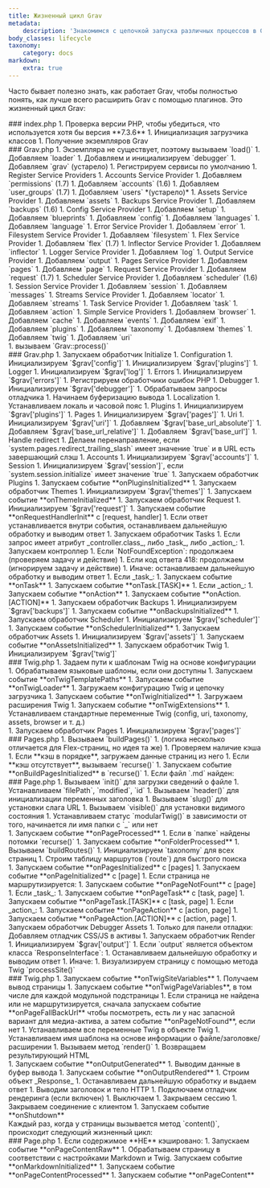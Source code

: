 ```yaml
---
title: Жизненный цикл Grav
metadata:
    description: 'Знакомимся с цепочкой запуска различных процессов в Grav CMS.'
body_classes: lifecycle
taxonomy:
    category: docs
markdown:
    extra: true
---
```


Часто бывает полезно знать, как работает Grav, чтобы полностью понять, как лучше всего расширить Grav с помощью плагинов. Это жизненный цикл Grav:

<div class="level level-1" markdown=1>
### index.php
1. Проверка версии PHP, чтобы убедиться, что используется хотя бы версия **7.3.6**
1. Инициализация загрузчика классов
1. Получение экземпляров Grav
    <div class="level level-2" markdown=1>
    ### Grav.php
    1. Экземпляра не существует, поэтому вызываем `load()`
    1. Добавляем `loader`
    1. Добавляем и инициализируем `debugger`
    1. Добавляем `grav` (устарело)
    1. Регистрируем сервисы по умолчанию
    1. Register Service Providers
        1. Accounts Service Provider
            1. Добавляем `permissions` (1.7)
            1. Добавляем `accounts` (1.6)
            1. Добавляем `user_groups` (1.7)
            1. Добавляем `users` *(устарело)*
        1. Assets Service Provider
            1. Добавляем `assets`
        1. Backups Service Provider
            1. Добавляем `backups` (1.6)
        1. Config Service Provider
            1. Добавляем `setup`
            1. Добавляем `blueprints`
            1. Добавляем `config`
            1. Добавляем `languages`
            1. Добавляем `language`
        1. Error Service Provider
            1. Добавляем `error`
        1. Filesystem Service Provider
            1. Добавляем `filesystem`
        1. Flex Service Provider
            1. Добавляем `flex` (1.7)
        1. Inflector Service Provider
            1. Добавляем `inflector`
        1. Logger Service Provider
            1. Добавляем `log`
        1. Output Service Provider
            1. Добавляем `output`
        1. Pages Service Provider
            1. Добавляем `pages`
            1. Добавляем `page`
        1. Request Service Provider
            1. Добавляем `request` (1.7)
        1. Scheduler Service Provider
            1. Добавляем `scheduler` (1.6)
        1. Session Service Provider
            1. Добавляем `session`
            1. Добавляем `messages`
        1. Streams Service Provider
            1. Добавляем `locator`
            1. Добавляем `streams`
        1. Task Service Provider
            1. Добавляем `task`
            1. Добавляем `action`
        1. Simple Service Providers
            1. Добавляем `browser`
            1. Добавляем `cache`
            1. Добавляем `events`
            1. Добавляем `exif`
            1. Добавляем `plugins`
            1. Добавляем `taxonomy`
            1. Добавляем `themes`
            1. Добавляем `twig`
            1. Добавляем `uri`
    </div>
1. вызываем `Grav::process()`
    <div class="level level-2" markdown="1">
    ### Grav.php
    1. Запускаем обработчик Initialize
        1. Configuration
            1. Инициализируем `$grav['config']`
            1. Инициализируем `$grav['plugins']`
        1. Logger
            1. Инициализируем `$grav['log']`
        1. Errors
            1. Инициализируем `$grav['errors']`
            1. Регистрируем обработчики ошибок PHP
        1. Debugger
            1. Инициализируем `$grav['debugger']`
        1. Обрабатываем запросы отладчика
        1. Начинаем буферизацию вывода
        1. Localization
            1. Устанавливаем локаль и часовой пояс
        1. Plugins
            1. Инициализируем `$grav['plugins']`
        1. Pages
            1. Инициализируем `$grav['pages']`
        1. Uri
            1. Инициализируем `$grav['uri']`
            1. Добавляем `$grav['base_url_absolute']`
            1. Добавляем `$grav['base_url_relative']`
            1. Добавляем `$grav['base_url']`
        1. Handle redirect
            1. Делаем перенаправление, если `system.pages.redirect_trailing_slash` имеет значение `true` и в URL есть завершающий слэш
        1. Accounts
            1. Инициализируем `$grav['accounts']`
        1. Session
            1. Инициализируем `$grav['session']`, если `system.session.initialize` имеет значение `true`
    1. Запускаем обработчик Plugins
        1. Запускаем событие **onPluginsInitialized**
    1. Запускаем обработчик Themes
        1. Инициализируем `$grav['themes']`
        1. Запускаем событие **onThemeInitialized**
    1. Запускаем обработчик Request
        1. Инициализируем `$grav['request']`
        1. Запускаем событие **onRequestHandlerInit** с [request, handler]
        1. Если ответ устанавливается внутри события, останавливаем дальнейшую обработку и выводим ответ
    1. Запускаем обработчик Tasks
        1. Если запрос имеет атрибут _controller.class_, либо _task_, либо _action_:
            1. Запускаем контроллер
            1. Если `NotFoundException`: продолжаем (проверяем задачу и действие)
            1. Если код ответа 418: продолжаем (игнорируем задачу и действие)
            1. Иначе: останавливаем дальнейшую обработку и выводим ответ
        1. Если _task_:
            1. Запускаем событие **onTask**
            1. Запускаем событие **onTask.[TASK]**
        1. Если _action_:
            1. Запускаем событие **onAction**
            1. Запускаем событие **onAction.[ACTION]**
    1. Запускаем обработчик Backups
        1. Инициализируем `$grav['backups']`
        1. Запускаем событие **onBackupsInitialized**
    1. Запускаем обработчик Scheduler
        1. Инициализируем `$grav['scheduler']`
        1. Запускаем событие **onSchedulerInitialized**
    1. Запускаем обработчик Assets
        1. Инициализируем `$grav['assets']`
        1. Запускаем событие **onAssetsInitialized**
    1. Запускаем обработчик Twig
        1. Инициализируем `$grav['twig']`
            <div class="level level-3" markdown="1">
            ### Twig.php
            1. Задаем пути к шаблонам Twig на основе конфигурации
            1. Обрабатываем языковые шаблоны, если они доступны
            1. Запускаем событие **onTwigTemplatePaths**
            1. Запускаем событие **onTwigLoader**
            1. Загружаем конфигурацию Twig и цепочку загрузчика
            1. Запускаем событие **onTwigInitialized**
            1. Загружаем расширения Twig
            1. Запускаем событие **onTwigExtensions**
            1. Устанавливаем стандартные переменные Twig (config, uri, taxonomy, assets, browser и т. д.)
            </div>
    1. Запускаем обработчик Pages
        1. Инициализируем `$grav['pages']`
            <div class="level level-3" markdown="1">
            ### Pages.php
            1. Вызываем `buildPages()`
            1. (логика несколько отличается для Flex-страниц, но идея та же)
            1. Проверяем наличие кэша
            1. Если **кэш в порядке**, загружаем данные страниц из него
            1. Если **кэш отсутствует**, вызываем `recurse()`
            1. Запускаем событие **onBuildPagesInitialized** в `recurse()`
            1. Если файл `.md` найден:
                <div class="level level-4" markdown="1">
                ### Page.php
                1. Вызываем `init()` для загрузки сведений о файле
                1. Устанавливаем `filePath`, `modified`, `id`
                1. Вызываем `header()` для инициализации переменных заголовка
                1. Вызываем `slug()` для установки слага URL
                1. Вызываем `visible()` для установки видимого состояния
                1. Устанавливаем статус `modularTwig()` в зависимости от того, начинается ли имя папки с `_` или нет
                </div>
            1. Запускаем событие **onPageProcessed**
            1. Если в `папке` найдены потомки `recurse()`
            1. Запускаем событие **onFolderProcessed**
            1. Вызываем `buildRoutes()`
            1. Инициализируем `taxonomy` для всех страниц
            1. Строим таблицу маршрутов (`route`) для быстрого поиска
            </div>
        1. Запускаем событие **onPagesInitialized** с [pages]
        1. Запускаем событие **onPageInitialized** с [page]
        1. Если страница не маршрутизируется:
            1. Запускаем событие **onPageNotFount** с [page]
        1. Если _task_:
            1. Запускаем событие **onPageTask** с [task, page]
            1. Запускаем событие **onPageTask.[TASK]** с [task, page]
        1. Если _action_:
            1. Запускаем событие **onPageAction** с [action, page]
            1. Запускаем событие **onPageAction.[ACTION]** с [action, page]
    1. Запускаем обработчик Debugger Assets
        1. Только для панели отладки: Добавляем отладчик CSS/JS в активы
    1. Запускаем обработчик Render
        1. Инициализируем `$grav['output']`
        1. Если `output` является объектом класса `ResponseInterface`:
            1. Останавливаем дальнейшую обработку и выводим ответ
        1. Иначе:
            1. Визуализируем страницу с помощью метода Twig `processSite()`
                <div class="level level-3" markdown="1">
                ### Twig.php
                1. Запускаем событие **onTwigSiteVariables**
                1. Получаем вывод страницы
                1. Запускаем событие **onTwigPageVariables**, в том числе для каждой модульной подстраницы
                1. Если страница не найдена или не маршрутизируется, сначала запускаем событие **onPageFallBackUrl** чтобы посмотреть, есть ли у нас запасной вариант для медиа-актива, а затем событие **onPageNotFound**, если нет
                1. Устанавливаем все переменные Twig в объекте Twig
                1. Устанавливаем имя шаблона на основе информации о файле/заголовке/расширении
                1. Вызываем метод `render()`
                1. Возвращаем результирующий HTML
                </div>
            1. Запускаем событие **onOutputGenerated**
            1. Выводим данные в буфер вывода
            1. Запускаем событие **onOutputRendered**
            1. Строим объект _Response_
            1. Останавливаем дальнейшую обработку и выдаем ответ
    1. Выводим заголовок и тело HTTP
    1. Подключаем отладчик рендеринга (если включен)
    1. Выключаем
        1. Закрываем сессию
        1. Закрываем соединение с клиентом
        1. Запускаем событие **onShutdown**
    </div>
</div>
Каждый раз, когда у страницы вызывается метод `content()`, происходит следующий жизненный цикл:

<div class="level level-1" markdown="1">
### Page.php
1. Если содержимое **НЕ** кэшировано:
    1. Запускаем событие **onPageContentRaw**
    1. Обрабатываем страницу в соответствии с настройками Markdown и Twig. Запускаем событие **onMarkdownInitialized**
    1. Запускаем событие **onPageContentProcessed**
1. Запускаем событие **onPageContent**
</div>

